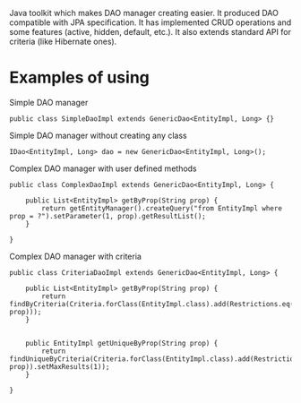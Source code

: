 Java toolkit which makes DAO manager creating easier. It produced DAO compatible with JPA specification. It has implemented CRUD operations and some features (active, hidden, default, etc.). It also extends standard API for criteria (like Hibernate ones).

# Examples of using #

Simple DAO manager

```
public class SimpleDaoImpl extends GenericDao<EntityImpl, Long> {}
```

Simple DAO manager without creating any class

```
IDao<EntityImpl, Long> dao = new GenericDao<EntityImpl, Long>();
```

Complex DAO manager with user defined methods

```
public class ComplexDaoImpl extends GenericDao<EntityImpl, Long> {

    public List<EntityImpl> getByProp(String prop) {
        return getEntityManager().createQuery("from EntityImpl where prop = ?").setParameter(1, prop).getResultList();
    }

}
```

Complex DAO manager with criteria

```
public class CriteriaDaoImpl extends GenericDao<EntityImpl, Long> {

    public List<EntityImpl> getByProp(String prop) {
        return findByCriteria(Criteria.forClass(EntityImpl.class).add(Restrictions.eq("prop", prop)));
    }


    public EntityImpl getUniqueByProp(String prop) {
        return findUniqueByCriteria(Criteria.forClass(EntityImpl.class).add(Restrictions.eq("prop", prop)).setMaxResults(1));
    }

}
```
